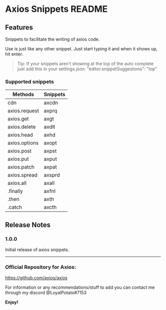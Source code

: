 # Axios Snippets README

## Features

Snippets to facilitate the writing of axios code. <br>

Use is just like any other snippet. Just start typing it and when it shows up, hit enter.

> Tip: If your snippets aren't showing at the top of the auto complete just add this in your settings.json:     "editor.snippetSuggestions": "top"
### Supported snippets

Methods | Snippets
---     | ---
cdn | axcdn
axios.request  | axprq
axios.get | axgt
axios.delete | axdlt
axios.head | axhd
axios.options | axopt
axios.post | axpst
axios.put | axput
axios.patch | axpat
axios.spread | axsprd
axios.all | axall
.finally | axfnl
.then | axth
.catch | axcth



## Release Notes

### 1.0.0

Initial release of axios snippets.

---

### Official Repository for Axios: <br>
https://github.com/axios/axios


 For information or any recommendations/stuff to add you can contact me through my discord @LoyalPotato#7153

**Enjoy!**
